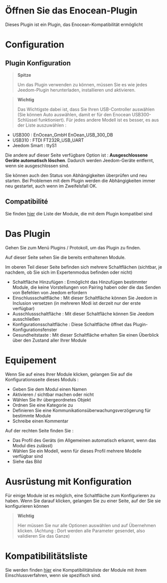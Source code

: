 # Öffnen Sie das Enocean-Plugin

Dieses Plugin ist ein Plugin, das Enocean-Kompatibilität ermöglicht

# Configuration

## Plugin Konfiguration

> **Spitze**
>
> Um das Plugin verwenden zu können, müssen Sie es wie jedes Jeedom-Plugin herunterladen, installieren und aktivieren.

> **Wichtig**
>
> Das Wichtigste dabei ist, dass Sie Ihren USB-Controller auswählen (Sie können Auto auswählen, damit er für den Enocean USB300-Schlüssel funktioniert). Für jedes andere Modell ist es besser, es aus der Liste auszuwählen :

-   USB300 : EnOcean\_GmbH EnOean\_USB\_300\_DB
-   USB310 : FTDI FT232R\_USB\_UART
-   Jeedom Smart : ttyS1

Die andere auf dieser Seite verfügbare Option ist : **Ausgeschlossene Geräte automatisch löschen**. Dadurch werden Jeedom-Geräte entfernt, wenn sie ausgeschlossen sind.

Sie können auch den Status von Abhängigkeiten überprüfen und neu starten. Bei Problemen mit dem Plugin werden die Abhängigkeiten immer neu gestartet, auch wenn im Zweifelsfall OK.

## Compatibilité

Sie finden [hier](https://compatibility.jeedom.com/index.php?v=d&p=home&plugin=openenocean) die Liste der Module, die mit dem Plugin kompatibel sind

# Das Plugin

Gehen Sie zum Menü Plugins / Protokoll, um das Plugin zu finden.

Auf dieser Seite sehen Sie die bereits enthaltenen Module.

Im oberen Teil dieser Seite befinden sich mehrere Schaltflächen (sichtbar, je nachdem, ob Sie sich im Expertenmodus befinden oder nicht)

-   Schaltfläche Hinzufügen : Ermöglicht das Hinzufügen bestimmter Module, die keine Vorstellungen von Pairing haben oder die das Senden von Befehlen von Jeedom erfordern
-   Einschlussschaltfläche : Mit dieser Schaltfläche können Sie Jeedom in Inclusion versetzen (in mehreren Modi ist derzeit nur der erste verfügbar)
-   Ausschlussschaltfläche : Mit dieser Schaltfläche können Sie Jeedom ausschließen
-   Konfigurationsschaltfläche : Diese Schaltfläche öffnet das Plugin-Konfigurationsfenster
-   Gesundheitstaste : Mit dieser Schaltfläche erhalten Sie einen Überblick über den Zustand aller Ihrer Module

# Equipement

Wenn Sie auf eines Ihrer Module klicken, gelangen Sie auf die Konfigurationsseite dieses Moduls :

-   Geben Sie dem Modul einen Namen
-   Aktivieren / sichtbar machen oder nicht
-   Wählen Sie Ihr übergeordnetes Objekt
-   Ordnen Sie eine Kategorie zu
-   Definieren Sie eine Kommunikationsüberwachungsverzögerung für bestimmte Module
-   Schreibe einen Kommentar

Auf der rechten Seite finden Sie :

-   Das Profil des Geräts (im Allgemeinen automatisch erkannt, wenn das Modul dies zulässt)
-   Wählen Sie ein Modell, wenn für dieses Profil mehrere Modelle verfügbar sind
-   Siehe das Bild

# Ausrüstung mit Konfiguration

Für einige Module ist es möglich, eine Schaltfläche zum Konfigurieren zu haben. Wenn Sie darauf klicken, gelangen Sie zu einer Seite, auf der Sie sie konfigurieren können

> **Wichtig**
>
> Hier müssen Sie nur alle Optionen auswählen und auf Übernehmen klicken. (Achtung : Dort werden alle Parameter gesendet, also validieren Sie das Ganze)

# Kompatibilitätsliste

Sie werden finden [hier](https://compatibility.jeedom.com/index.php?v=d&p=home&search=&plugin=openenocean) eine Kompatibilitätsliste der Module mit ihrem Einschlussverfahren, wenn sie spezifisch sind.
